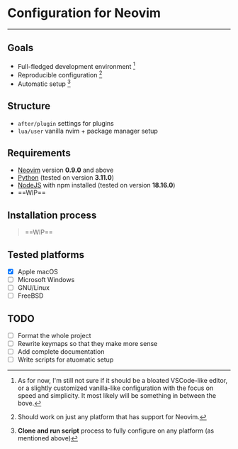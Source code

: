 # Configuration for Neovim

---

## Goals
* Full-fledged development environment [^1]
* Reproducible configuration [^2]
* Automatic setup [^3]

## Structure
* `after/plugin` settings for plugins
* `lua/user` vanilla nvim + package manager setup

## Requirements
* [Neovim](https://github.com/neovim/neovim) version __0.9.0__ and above
* [Python](https://www.python.org) (tested on version __3.11.0__)
* [NodeJS](https://nodejs.org/en) with npm installed (tested on version __18.16.0__)
* ==WIP==

## Installation process
> ==WIP==

## Tested platforms
- [x] Apple macOS
- [ ] Microsoft Windows
- [ ] GNU/Linux
- [ ] FreeBSD

## TODO
- [ ] Format the whole project
- [ ] Rewrite keymaps so that they make more sense
- [ ] Add complete documentation
- [ ] Write scripts for atuomatic setup

[^1]: As for now, I'm still not sure if it should be a bloated VSCode-like editor, or a slightly
customized vanilla-like configuration with the focus on speed and simplicity. It most likely will
be something in between the bove.
[^2]: Should work on just any platform that has support for Neovim.
[^3]: __Clone and run script__ process to fully configure on any platform (as mentioned above)
